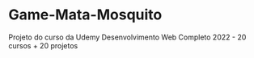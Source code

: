 # Game-Mata-Mosquito
 Projeto do curso da Udemy Desenvolvimento Web Completo 2022 - 20 cursos + 20 projetos
